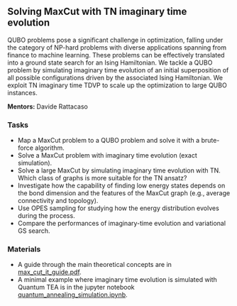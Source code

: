 ## Solving MaxCut with TN imaginary time evolution

QUBO problems pose a significant challenge in optimization, falling under the category of NP-hard problems with diverse applications spanning from finance to machine learning. These problems can be effectively translated into a ground state search for an Ising Hamiltonian. We tackle a QUBO problem by simulating imaginary time evolution of an initial superposition of all possible configurations driven by the associated Ising Hamiltonian. We exploit TN imaginary time TDVP to scale up the optimization to large QUBO instances.

**Mentors:** Davide Rattacaso

### Tasks

- Map a MaxCut problem to a QUBO problem and solve it with a brute-force algorithm.
- Solve a MaxCut problem with imaginary time evolution (exact simulation).
- Solve a large MaxCut by simulating imaginary time evolution with TN. Which class of graphs is more suitable for the TN ansatz?
- Investigate how the capability of finding low energy states depends on the bond dimension and the features of the MaxCut graph (e.g., average connectivity and topology).
- Use OPES sampling for studying how the energy distribution evolves during the process.
- Compare the performances of imaginary-time evolution and variational GS search.


### Materials

- A guide through the main theoretical concepts are in [max_cut_it_guide.pdf](max_cut_it_guide.pdf).
- A minimal example where imaginary time evolution is simulated with Quantum TEA is in the jupyter notebook [quantum_annealing_simulation.ipynb](imag_time_simulation.ipynb).

